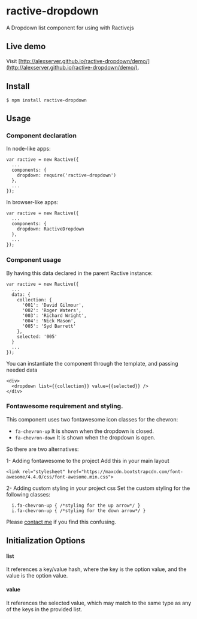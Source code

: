 # ractive-dropdown
A Dropdown list component for using with Ractivejs

## Live demo
Visit [http://alexserver.github.io/ractive-dropdown/demo/](http://alexserver.github.io/ractive-dropdown/demo/).

## Install
```
$ npm install ractive-dropdown
```

## Usage

### Component declaration
In node-like apps:
```
var ractive = new Ractive({
  ...
  components: {
    dropdown: require('ractive-dropdown')
  },
  ...
});
```

In browser-like apps:
```
var ractive = new Ractive({
  ...
  components: {
    dropdown: RactiveDropdown
  },
  ...
});
```

### Component usage
By having this data declared in the parent Ractive instance:
```
var ractive = new Ractive({
  ...
  data: {
    collection: {
      '001': 'David Gilmour',
      '002': 'Roger Waters',
      '003': 'Richard Wright',
      '004': 'Nick Mason',
      '005': 'Syd Barrett'
    },
    selected: '005'
  }
  ...
});
```
You can instantiate the component through the template, and passing needed data
```
<div>
  <dropdown list={{collection}} value={{selected}} />
</div>
```

### Fontawesome requirement and styling.
This component uses two fontawesome icon classes for the chevron:

- `fa-chevron-up` It is shown when the dropdown is closed.
- `fa-chevron-down` It is shown when the dropdown is open.

So there are two alternatives:

1- Adding fontawesome to the project
Add this in your main layout
```
<link rel="stylesheet" href="https://maxcdn.bootstrapcdn.com/font-awesome/4.4.0/css/font-awesome.min.css">
```

2- Adding custom styling in your project css
Set the custom styling for the following classes:
```
  i.fa-chevron-up { /*styling for the up arrow*/ }
  i.fa-chevron-up { /*styling for the down arrow*/ }
```

Please [contact me](mailto:alexserverone@gmail.com) if you find this confusing.

## Initialization Options

#### list
It references a key/value hash, where the key is the option value, and the value is the option value.
#### value
It references the selected value, which may match to the same type as any of the keys in the provided list.
